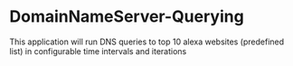 # DomainNameServer-Querying
This application will run DNS queries to top 10 alexa websites (predefined list) in configurable time intervals and iterations

